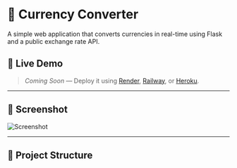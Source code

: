 # 💱 Currency Converter

A simple web application that converts currencies in real-time using Flask and a public exchange rate API.

## 🚀 Live Demo

> _Coming Soon_ — Deploy it using [Render](https://render.com), [Railway](https://railway.app), or [Heroku](https://www.heroku.com).

---

## 📸 Screenshot

![Screenshot](static/screenshot.png) <!-- Optional: Add an actual image path or remove this section -->

---

## 📂 Project Structure

